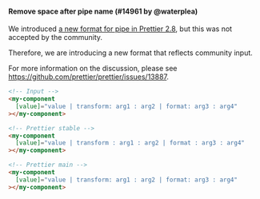 #### Remove space after pipe name (#14961 by @waterplea)

We introduced [a new format for pipe in Prettier 2.8](https://prettier.io/blog/2022/11/23/2.8.0.html#insert-spaces-in-pipe-13100httpsgithubcomprettierprettierpull13100-by-sosukesuzukihttpsgithubcomsosukesuzuki), but this was not accepted by the community.

Therefore, we are introducing a new format that reflects community input.

For more information on the discussion, please see https://github.com/prettier/prettier/issues/13887.

<!-- prettier-ignore -->
```html
<!-- Input -->
<my-component
  [value]="value | transform: arg1 : arg2 | format: arg3 : arg4"
></my-component>

<!-- Prettier stable -->
<my-component
  [value]="value | transform : arg1 : arg2 | format : arg3 : arg4"
></my-component>

<!-- Prettier main -->
<my-component
  [value]="value | transform: arg1 : arg2 | format: arg3 : arg4"
></my-component>
```
